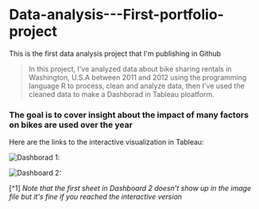 # Data-analysis---First-portfolio-project
This is the first data analysis project that I'm publishing in Github

> In this project, I've analyzed data about bike sharing rentals in Washington, U.S.A between 2011 and 2012 using the programming language R to process, clean and analyze data, then I've used the cleaned data to make a Dashborad in Tableau ploatform.
### The goal is to cover insight about the impact of many factors on bikes are used over the year

Here are the links to the interactive visualization in Tableau:

![Dashborad 1:](https://public.tableau.com/views/BikesharingrentalsWashingtonD_C_USA/Dashboard1?:language=en-US&:sid=&:redirect=auth&:display_count=n&:origin=viz_share_link)

![Dashboard 2:](https://public.tableau.com/views/Bikesharingrentalsclimaticfactors/Bikesharingrentalspart2?:language=en-US&:sid=&:redirect=auth&:display_count=n&:origin=viz_share_link)

[^1] *Note that the first sheet in Dashboard 2 doesn't show up in the image file but it's fine if you reached the interactive version*
